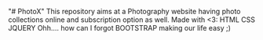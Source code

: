 "# PhotoX" 
This repository aims at a Photography website having photo collections online
and subscription option as well.
Made with <3:
HTML
CSS
JQUERY
Ohh.... how can I forgot BOOTSTRAP making our life easy ;)
